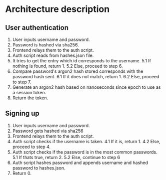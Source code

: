 # Architecture description

## User authentication
1. User inputs username and password.
2. Password is hashed via sha256.
3. Frontend relays them to the auth script.
4. Auth script reads from hashes.json file.
5. It tries to get the entry which id corresponds to the username.
5.1 If nothing is found, return 1.
5.2 Else, proceed to step 6.
6. Compare password's argon2 hash stored corresponds with the password hash sent.
6.1 If it does not match, return 1.
6.2 Else, proceed to step 7.
7. Generate an argon2 hash based on nanoseconds since epoch to use as a session token.
8. Return the token.

## Signing up
1. User inputs username and password.
2. Password gets hashed via sha256
3. Frontend relays them to the auth script.
4. Auth script checks if the username is taken.
4.1 If it is, return 1.
4.2 Else, proceed to step 4.
5. Auth script checks if the password is in the most common passwords.
5.1 If thats true, return 2.
5.2 Else, continue to step 6
6. Auth script hashes password and appends username and hashed password to hashes.json.
7. Return 0.